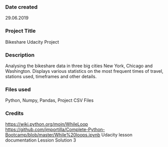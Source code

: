 ### Date created
29.06.2019

### Project Title
Bikeshare Udacity Project

### Description
Analysing the bikeshare data in three big cities New York, Chicago and Washington.
Displays various statistics on the most frequent times of travel, stations used, timeframes and other details.

### Files used
Python, Numpy, Pandas, Project CSV Files

### Credits
https://wiki.python.org/moin/WhileLoop
https://github.com/jmportilla/Complete-Python-Bootcamp/blob/master/While%20loops.ipynb
Udacity lesson documentation Lession Solution 3
